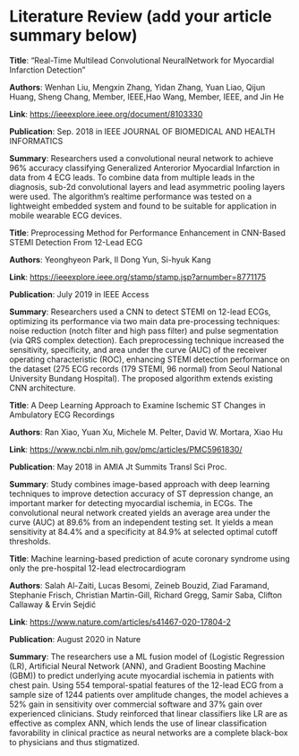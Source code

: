 # Literature Review (add your article summary below)

**Title**: “Real-Time Multilead Convolutional NeuralNetwork for Myocardial Infarction Detection”

**Authors**: Wenhan Liu, Mengxin Zhang, Yidan Zhang, Yuan Liao, Qijun Huang, Sheng Chang, Member, IEEE,Hao Wang, Member, IEEE, and Jin He

**Link**: https://ieeexplore.ieee.org/document/8103330 

**Publication**: Sep. 2018 in IEEE JOURNAL OF BIOMEDICAL AND HEALTH INFORMATICS

**Summary**: Researchers used a convolutional neural network to achieve 96% accuracy classifying Generalized Anterorior Myocardial Infarction in data from 4 ECG leads.  To combine data from multiple leads in the diagnosis, sub-2d convolutional layers and lead asymmetric pooling layers were used. The algorithm’s realtime performance was tested on a lightweight embedded system and found to be suitable for application in mobile wearable ECG devices.

**Title**: Preprocessing Method for Performance Enhancement in CNN-Based STEMI Detection From 12-Lead ECG

**Authors**: Yeonghyeon Park, Il Dong Yun, Si-hyuk Kang

**Link**: https://ieeexplore.ieee.org/stamp/stamp.jsp?arnumber=8771175

**Publication**: July 2019 in IEEE Access

**Summary**: Researchers used a CNN to detect STEMI on 12-lead ECGs, optimizing its performance via two main data pre-processing techniques: noise reduction (notch filter and high pass filter) and pulse segmentation (via QRS complex detection). Each preprocessing technique increased the sensitivity, specificity, and area under the curve (AUC) of the receiver operating characteristic (ROC), enhancing STEMI detection performance on the dataset (275 ECG records (179 STEMI, 96 normal) from Seoul National University Bundang Hospital). The proposed algorithm extends existing CNN architecture. 

**Title**: A Deep Learning Approach to Examine Ischemic ST Changes in Ambulatory ECG Recordings

**Authors**: Ran Xiao, Yuan Xu, Michele M. Pelter, David W. Mortara, Xiao Hu

**Link**: https://www.ncbi.nlm.nih.gov/pmc/articles/PMC5961830/ 

**Publication**: May 2018 in AMIA Jt Summits Transl Sci Proc.

**Summary**: Study combines image-based approach with deep learning techniques to improve detection accuracy of ST depression change, an important marker for detecting myocardial ischemia, in ECGs. The convolutional neural network created yields an average area under the curve (AUC) at 89.6% from an independent testing set. It yields a mean sensitivity at 84.4% and a specificity at 84.9% at selected optimal cutoff thresholds.

**Title**: Machine learning-based prediction of acute coronary syndrome using only the pre-hospital 12-lead electrocardiogram

**Authors**: Salah Al-Zaiti, Lucas Besomi, Zeineb Bouzid, Ziad Faramand, Stephanie Frisch, Christian Martin-Gill, Richard Gregg, Samir Saba, Clifton Callaway & Ervin Sejdić 

**Link**: https://www.nature.com/articles/s41467-020-17804-2

**Publication**: August 2020 in Nature

**Summary**: The researchers use a ML fusion model of (Logistic Regression (LR), Artificial Neural Network (ANN), and Gradient Boosting Machine (GBM)) to predict underlying acute myocardial ischemia in patients with chest pain. Using 554 temporal-spatial features of the 12-lead ECG from a sample size of 1244 patients over amplitude changes, the model achieves a 52% gain in sensitivity over commercial software and 37% gain over experienced clinicians. Study reinforced that linear classifiers like LR are as effective as complex ANN, which lends the use of linear classification favorability in clinical practice as neural networks are a complete black-box to physicians and thus stigmatized.
